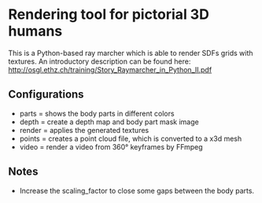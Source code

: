 # Rendering tool for pictorial 3D humans

This is a Python-based ray marcher which is able to render SDFs grids with textures.
An introductory description can be found here: http://osgl.ethz.ch/training/Story_Raymarcher_in_Python_II.pdf

## Configurations

* parts = shows the body parts in different colors
* depth = create a depth map and body part mask image
* render = applies the generated textures
* points = creates a point cloud file, which is converted to a x3d mesh
* video = render a video from 360° keyframes by FFmpeg

## Notes

* Increase the scaling_factor to close some gaps between the body parts.